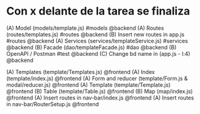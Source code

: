 # Con x delante de la tarea se finaliza

(A) Model (models/template.js) #models @backend
(A) Routes (routes/templates.js) #routes @backend
(B) Insert new routes in app.js #routes @backend
(A) Services (services/templateService.js) #services @backend
(B) Facade (dao/templateFacade.js) #dao @backend
(B) OpenAPI / Postman #test @backend
(C) Change bd name in (app.js - l:4) @backend

(A) Templates (template/Templates.js) @frontend
(A) Index (template/index.js) @frontend
(A) Form and reducer (template/Form.js & modal/reducer.js) @frontend
(A) Template (template/Template.js) @frontend
(B) Table (template/Table.js) @frontend
(B) Map (map/index.js) @frontend
(A) Insert routes in nav-bar/index.js @frontend
(A) Insert routes in nav-bar/RouterSetup.js @frontend
